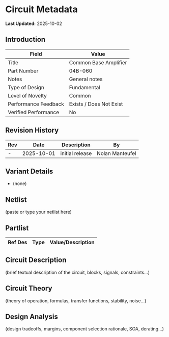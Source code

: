 # Circuit Metadata

**Last Updated:** 2025-10-02

## Introduction

| Field                  | Value                     |
| ---------------------- | ------------------------- |
| Title                  | Common Base Amplifier |
| Part Number            | 04B-060 |
| Notes                  | General notes |
| Type of Design         | Fundamental |
| Level of Novelty       | Common |
| Performance Feedback   | Exists / Does Not Exist |
| Verified Performance   | No |

## Revision History

| Rev | Date | Description | By |
| --- | ---- | ----------- | -- |
| - | 2025-10-01 | initial release | Nolan Manteufel |

## Variant Details

- (none)

## Netlist

(paste or type your netlist here)

## Partlist

| Ref Des | Type | Value/Description |
| ------- | ---- | ----------------- |

## Circuit Description

(brief textual description of the circuit, blocks, signals, constraints…)

## Circuit Theory

(theory of operation, formulas, transfer functions, stability, noise…)

## Design Analysis

(design tradeoffs, margins, component selection rationale, SOA, derating…)
